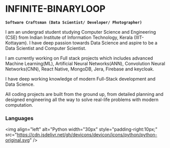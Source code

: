 # INFINITE-BINARYLOOP

**`Software Craftsman (Data Scientist/ Developer/ Photographer)`**

I am an undergrad student studying Computer Science and Engineering (CSE) from Indian Institute of Information Technology, Kerala (IIIT-Kottayam). I have deep passion towards Data Science and aspire to be a Data Scientist and Computer Scientist. 

I am currently working on Full stack projects which includes advanced Machine Learning(ML), Artificial Neural Networks(ANN), Convolution Neural Networks(CNN), React Native, MongoDB, Jera, Firebase and keycloak.

I have deep working knowledge of modern Full-Stack development and Data Science.

All coding projects are built from the ground up, from detailed planning and designed engineering all the way to solve real-life problems with modern computation. 

 ### Languages

 <img align="left" alt="Python width="30px" style="padding-right:10px;" src="https://cdn.jsdelivr.net/gh/devicons/devicon/icons/python/python-original.svg" />
